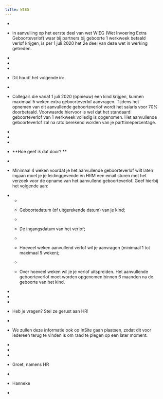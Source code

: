 ```yaml
---
title: WIEG
---
```


- 

- In aanvulling op het eerste deel van wet WIEG (Wet Invoering
Extra Geboorteverlof) waar bij partners bij geboorte 1 werkweek betaald verlof
krijgen, is per 1 juli 2020 het 2e deel van deze wet in werking
getreden.

- 

- 

- 

- Dit houdt het volgende in:

- 

- Collega’s die vanaf 1 juli 2020 (opnieuw) een kind krijgen,
kunnen maximaal 5 weken extra geboorteverlof aanvragen. Tijdens het opnemen van
dit aanvullende geboorteverlof wordt het salaris voor 70% doorbetaald.
Voorwaarde hiervoor is wel dat het standaard geboorteverlof van 1 werkweek
volledig is opgenomen. Het aanvullende geboorteverlof zal na rato berekend worden
van je parttimepercentage.

- 

- 

- 

- **Hoe geef ik dat door? **

- 

- Minimaal 4 weken voordat je het aanvullende geboorteverlof
wilt laten ingaan moet je je leidinggevende en HRM een email sturen met het
verzoek voor de opname van het aanvullend geboorteverlof. Geef hierbij het
volgende aan:

- 
	 - 

	 - Geboortedatum (of
     uitgerekende datum) van je kind;

	 - 

	 - De
     ingangsdatum van het verlof;

	 - 

	 - Hoeveel
     weken aanvullend verlof wil je aanvragen (minimaal 1 tot maximaal 5
     weken);

	 - 

	 - Over hoeveel weken wil
     je je verlof uitspreiden. Het aanvullende geboorteverlof moet worden
     opgenomen binnen 6 maanden na de geboorte van het kind.

- 

- 

- 

- Heb je vragen? Stel ze gerust aan HR!

- 

- We zullen deze informatie ook op InSite gaan plaatsen, zodat
dit voor iedereen terug te vinden is om raad te plegen op een later moment.

- 

- 

- 

- Groet, namens HR

- 

- Hanneke

- 
